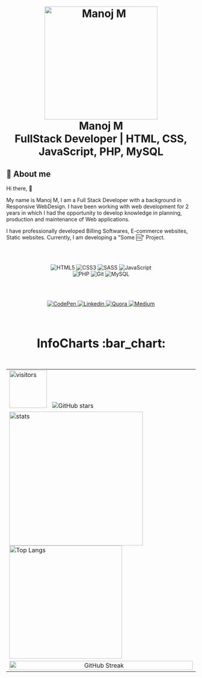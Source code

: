 <h1 align="center">
    <img alt="Manoj M" src="https://user-images.githubusercontent.com/73076286/118768947-398f4900-b89d-11eb-9f3c-6710009655b1.png" height="300px" />
    <br>Manoj M<br/>
    FullStack Developer | HTML, CSS, JavaScript, PHP, MySQL
</h1>

## :bookmark: About me

Hi there, :wave:

My name is Manoj M, I am a Full Stack Developer with a background in
Responsive WebDesign. I have been working with web development for 2 years in
which I had the opportunity to develop knowledge in planning, production and
maintenance of Web applications.

I have professionally developed  Billing Softwares, E-commerce websites, Static websites.
Currently, I am developing a "Some :cool:" Project.

<br />
<br />

<p align="center">
  <img alt="HTML5" src="https://img.shields.io/badge/html5%20-e6000f.svg?&style=for-the-badge&logo=html5&logoColor=white"/>
  <img alt="CSS3" src="https://img.shields.io/badge/css3%20-%231572B6.svg?&style=for-the-badge&logo=css3&logoColor=white"/>
  <img alt="SASS" src="https://img.shields.io/badge/SASS%20-CC0066.svg?&style=for-the-badge&logo=SASS&logoColor=white"/>
  <img alt="JavaScript" src="https://img.shields.io/badge/javascript%20-36465D.svg?&style=for-the-badge&logo=javascript&logoColor=%23F7DF1E"/>
  <br />
  <img alt="PHP" src="https://img.shields.io/badge/PHP-%23316192.svg?&style=for-the-badge&logo=php&logoColor=white"/>
  <img alt="Git" src="https://img.shields.io/badge/git%20-%23F05033.svg?&style=for-the-badge&logo=git&logoColor=white"/>
  <img alt="MySQL" src ="https://img.shields.io/badge/MySQL%20-4479A1.svg?&style=for-the-badge&logo=mysql&logoColor=white"/>
</p>

<br />


<br />

<p align="center">



  <a href="https://codepen.io/manoj-m-01/"  target="_blank">
    <img alt="CodePen" src="https://img.shields.io/badge/CodePen%20-000.svg?&style=for-the-badge&logo=codepen&logoColor=white" />
  </a>
   <a href="https://www.linkedin.com/in/manoj-m-01/" target="_blank">
    <img alt="Linkedin" src="https://img.shields.io/badge/LinkedIn%20-%230077B5.svg?&style=for-the-badge&logo=LinkedIn&logoColor=white" />
  </a>
  <a href="https://www.quora.com/profile/Manoj-M-507"  target="_blank">
    <img alt="Quora" src="https://img.shields.io/badge/Quora%20-DC0D15.svg?&style=for-the-badge&logo=quora&logoColor=white" />
  </a>
   <a href="https://medium.com/@manoj-m/" target="_blank">
    <img alt="Medium" src="https://img.shields.io/badge/Medium%20-%23000000.svg?&style=for-the-badge&logo=Medium&logoColor=white" />
  </a>


<div align="left">
<table border="0" align="left" padding="30" >
    <thead>
    <tr>
        <td><h1 align="center">InfoCharts :bar_chart: <h1></td>
    </tr>
    </thead>
    <tbody>
        <tr>
            <td>
            <img alt="visitors" src="https://visitor-badge.laobi.icu/badge?page_id=MANOJ-M-01.visitor-badge" width="100" style="margin-right: 10px"/>
            <img alt="GitHub stars" src="https://img.shields.io/github/stars/MANOJ-M-01/MANOJ-M-01?style=social"  style="margin-right: 5px"/>
            </td>
        </tr>
        <tr>
            <td>
            <img alt="stats" src="https://github-readme-stats.vercel.app/api?username=MANOJ-M-01&count_private=true&show_icons=true&theme=dark" width="355" />
            <img alt="Top Langs" src="https://github-readme-stats.vercel.app/api/top-langs/?username=MANOJ-M-01&layout=compact&theme=dark" width="300" />
            </td>
        </tr>
        <tr>
            <td align="center">
            <img alt="GitHub Streak" src="https://github-readme-streak-stats.herokuapp.com/?user=MANOJ-M-01&&theme=dark" width="100%" style="margin-right: 5px"/>
            </td>
        </tr>
    </tbody>
</table>
</div>



